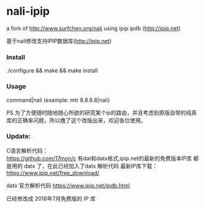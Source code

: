 # nali-ipip
a fork of http://www.surfchen.org/nali using ipip ipdb (http://ipip.net)

基于nali修改支持IPIP数据库(http://ipip.net)

### Install

./configure && make && make install

### Usage

command|nali (example: mtr 8.8.8.8|nali)

PS.为了方便随时随地随心所欲的研究某个ip的路由，并且考虑到原版自带的纯真库的正确率问题，所以撸了这个改版出来，欢迎各位使用。

### Update:
C语言解析代码：  
https://github.com/17mon/c 有dat和datx格式,ipip.net的最新的免费版本IP库 都是用的 datx 了，在此已经加入了datx 解析代码 
最新IP库下载： https://www.ipip.net/free_download/

datx 官方解析代码 https://www.ipip.net/ipdb.html  
  
已经修改成 2018年7月免费版的 IP 库
